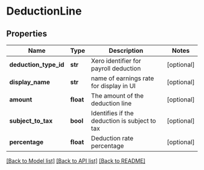 # DeductionLine

## Properties
Name | Type | Description | Notes
------------ | ------------- | ------------- | -------------
**deduction_type_id** | **str** | Xero identifier for payroll deduction | [optional] 
**display_name** | **str** | name of earnings rate for display in UI | [optional] 
**amount** | **float** | The amount of the deduction line | [optional] 
**subject_to_tax** | **bool** | Identifies if the deduction is subject to tax | [optional] 
**percentage** | **float** | Deduction rate percentage | [optional] 

[[Back to Model list]](../README.md#documentation-for-models) [[Back to API list]](../README.md#documentation-for-api-endpoints) [[Back to README]](../README.md)


